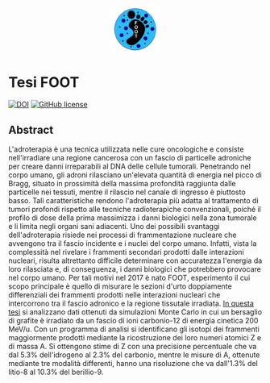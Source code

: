 <p align="center"> <img src="./progetto/foot.jpg" width="20%"> </p>

# Tesi FOOT

[![DOI](https://zenodo.org/badge/755180838.svg)](https://doi.org/10.5281/zenodo.16323694) [![GitHub 
license](https://img.shields.io/github/license/simop07/tesi_FOOT)](https://github.com/simop07/tesi_FOOT/blob/main/LICENSE)

## Abstract

L'adroterapia è una tecnica utilizzata nelle cure oncologiche e consiste nell'irradiare una regione cancerosa con un fascio di particelle adroniche per creare danni irreparabili al DNA delle cellule tumorali. Penetrando nel corpo umano, gli adroni rilasciano un'elevata quantità di energia nel picco di Bragg, situato in prossimità della massima profondità raggiunta dalle particelle nei tessuti, mentre il rilascio nel canale di ingresso è piuttosto basso. Tali caratteristiche rendono l'adroterapia più adatta al trattamento di tumori profondi rispetto alle tecniche radioterapiche convenzionali, poiché il profilo di dose della prima massimizza i danni biologici nella zona tumorale e li limita negli organi sani adiacenti. Uno dei possibili svantaggi dell'adroterapia risiede nei processi di frammentazione nucleare che avvengono tra il fascio incidente e i nuclei del corpo umano. Infatti, vista la complessità nel rivelare i frammenti secondari prodotti dalle interazioni nucleari, risulta altrettanto difficile determinare con accuratezza l'energia da loro rilasciata e, di conseguenza, i danni biologici che potrebbero provocare nel corpo umano. Per tali motivi nel 2017 è nato FOOT, esperimento il cui scopo principale è quello di misurare le sezioni d'urto doppiamente differenziali dei frammenti prodotti nelle interazioni nucleari che intercorrono tra il fascio adronico e la regione tissutale irradiata. [In questa tesi](https://amslaurea.unibo.it/32339/ "Identificazione dei frammenti nucleari prodotti in eventi simulati all'esperimento FOOT") si analizzano dati ottenuti da simulazioni Monte Carlo in cui un bersaglio di grafite è irradiato da un fascio di ioni carbonio-12 di energia cinetica 200 MeV/u. Con un programma di analisi si identificano gli isotopi dei frammenti maggiormente prodotti mediante la ricostruzione dei loro numeri atomici Z e di massa A. Si ottengono stime di Z con una precisione percentuale che va dal 5.3% dell'idrogeno al 2.3% del carbonio, mentre le misure di A, ottenute mediante tre modalità differenti, hanno una risoluzione che va dall'1.3% del litio-8 al 10.3% del berillio-9.